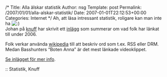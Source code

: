 /*
 Title: Alla älskar statistik
 Author: nsg
 Template: post
 Permalink: /2007/01/01/alla-alskar-statistik/
 Date: 2007-01-01T22:12:53+00:00
 Categories: Internet
*/
Ah, att läsa intressant statistik, roligare kan man inte ha <img src="http://nsg.cc/wp-includes/images/smilies/icon_smile.gif" alt=":)" class="wp-smiley" />  
Johan på [knuff][1] har skrivit ett [inlägg][2] som summerar om vad folk har länkat till under 2006.

Folk verkar använda [wikipedia][3] till att beskriv ord som t.ex. RSS eller DRM. Medan Basshunters &#8220;Boten Anna&#8221; är det mest länkade videoklippet.

[Se inlägget för mer info][2].

:: Statistik, Knuff

<small></small>

 [1]: http://www.knuff.se
 [2]: http://knuff.se/johan/0701011432
 [3]: http://www.wikipedia.org